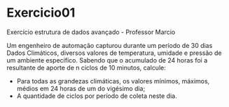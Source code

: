 # Exercicio01
Exercício estrutura de dados avançado - Professor Marcio

Um engenheiro de automação capturou durante um período de 30 dias Dados Climáticos, diversos valores de temperatura, umidade e pressão de um ambiente específico. Sabendo que o acumulado de 24 horas foi a resultante de aporte de n ciclos de 10 minutos, calcule:

- Para todas as grandezas climáticas, os valores mínimos, máximos, médios em 24 horas de um do vigésimo dia;
- A quantidade de ciclos por período de coleta neste dia.
